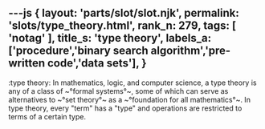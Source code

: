 ---js
{
  layout: 'parts/slot/slot.njk',
  permalink: 'slots/type_theory.html',
  rank_n: 279,
  tags: [ 'notag' ],
  title_s: 'type theory',
  labels_a: ['procedure','binary search algorithm','pre-written code','data sets'],
}
---
:type theory:
In mathematics, logic, and computer science, a type theory is any of a class of ~°formal systems°~, some of which can serve as alternatives to ~°set theory°~ as a ~°foundation for all mathematics°~. In type theory, every "term" has a "type" and operations are restricted to terms of a certain type.

